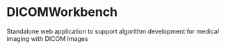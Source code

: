 # DICOMWorkbench
Standalone web application to support algorithm development for medical imaging with DICOM Images
